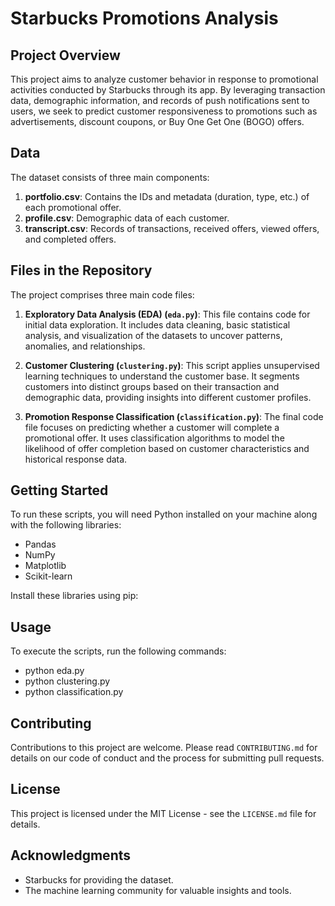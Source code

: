 # Starbucks Promotions Analysis

## Project Overview
This project aims to analyze customer behavior in response to promotional activities conducted by Starbucks through its app. By leveraging transaction data, demographic information, and records of push notifications sent to users, we seek to predict customer responsiveness to promotions such as advertisements, discount coupons, or Buy One Get One (BOGO) offers.

## Data
The dataset consists of three main components:
1. **portfolio.csv**: Contains the IDs and metadata (duration, type, etc.) of each promotional offer.
2. **profile.csv**: Demographic data of each customer.
3. **transcript.csv**: Records of transactions, received offers, viewed offers, and completed offers.

## Files in the Repository
The project comprises three main code files:

1. **Exploratory Data Analysis (EDA) (`eda.py`)**: This file contains code for initial data exploration. It includes data cleaning, basic statistical analysis, and visualization of the datasets to uncover patterns, anomalies, and relationships.

2. **Customer Clustering (`clustering.py`)**: This script applies unsupervised learning techniques to understand the customer base. It segments customers into distinct groups based on their transaction and demographic data, providing insights into different customer profiles.

3. **Promotion Response Classification (`classification.py`)**: The final code file focuses on predicting whether a customer will complete a promotional offer. It uses classification algorithms to model the likelihood of offer completion based on customer characteristics and historical response data.

## Getting Started
To run these scripts, you will need Python installed on your machine along with the following libraries:
- Pandas
- NumPy
- Matplotlib
- Scikit-learn

Install these libraries using pip:

## Usage
To execute the scripts, run the following commands:
- python eda.py
- python clustering.py
- python classification.py

## Contributing
Contributions to this project are welcome. Please read `CONTRIBUTING.md` for details on our code of conduct and the process for submitting pull requests.

## License
This project is licensed under the MIT License - see the `LICENSE.md` file for details.

## Acknowledgments
- Starbucks for providing the dataset.
- The machine learning community for valuable insights and tools.
